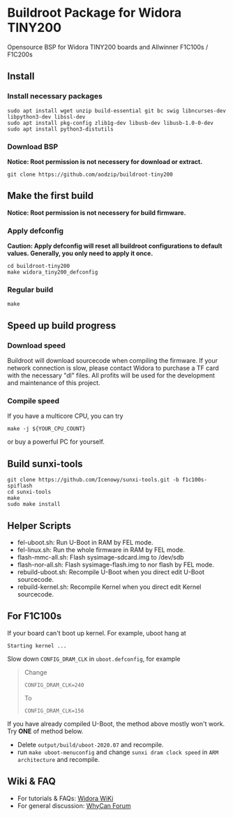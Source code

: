 # Buildroot Package for Widora TINY200
Opensource BSP for Widora TINY200 boards and Allwinner F1C100s / F1C200s

## Install

### Install necessary packages
```
sudo apt install wget unzip build-essential git bc swig libncurses-dev libpython3-dev libssl-dev
sudo apt install pkg-config zlib1g-dev libusb-dev libusb-1.0-0-dev
sudo apt install python3-distutils
```

### Download BSP
**Notice: Root permission is not necessery for download or extract.**
```
git clone https://github.com/aodzip/buildroot-tiny200
```

## Make the first build
**Notice: Root permission is not necessery for build firmware.**

### Apply defconfig
**Caution: Apply defconfig will reset all buildroot configurations to default values. Generally, you only need to apply it once.**
```
cd buildroot-tiny200
make widora_tiny200_defconfig
```

### Regular build
```
make
```

## Speed up build progress

### Download speed
Buildroot will download sourcecode when compiling the firmware. If your network connection is slow, please contact Widora to purchase a TF card with the necessary "dl" files. All profits will be used for the development and maintenance of this project.

### Compile speed
If you have a multicore CPU, you can try
```
make -j ${YOUR_CPU_COUNT}
```
or buy a powerful PC for yourself.

## Build sunxi-tools
```
git clone https://github.com/Icenowy/sunxi-tools.git -b f1c100s-spiflash
cd sunxi-tools
make 
sudo make install
```

## Helper Scripts
 - fel-uboot.sh: Run U-Boot in RAM by FEL mode.
 - fel-linux.sh: Run the whole firmware in RAM by FEL mode.
 - flash-mmc-all.sh: Flash sysimage-sdcard.img to /dev/sdb
 - flash-nor-all.sh: Flash sysimage-flash.img to nor flash by FEL mode.
 - rebuild-uboot.sh: Recompile U-Boot when you direct edit U-Boot sourcecode.
 - rebuild-kernel.sh: Recompile Kernel when you direct edit Kernel sourcecode.

## For F1C100s
If your board can't boot up kernel. For example, uboot hang at
```
Starting kernel ...
```
Slow down `CONFIG_DRAM_CLK` in `uboot.defconfig`, for example
> Change
> ```
> CONFIG_DRAM_CLK=240
> ```
> To
> ```
> CONFIG_DRAM_CLK=156
> ```
If you have already compiled U-Boot, the method above mostly won't work. Try **ONE** of method below.
- Delete `output/build/uboot-2020.07` and recompile.
- run `make uboot-menuconfig` and change `sunxi dram clock speed` in `ARM architecture` and recompile.

## Wiki & FAQ
 - For tutorials & FAQs: [Widora WiKi](https://widora.io/f1c_mainline)
 - For general discussion: [WhyCan Forum](https://whycan.cn/)
